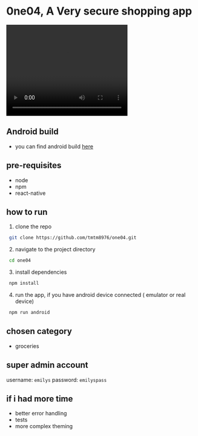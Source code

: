 # 0ne04, A Very secure shopping app

<video src="./demo.webm" width="320" height="240" controls></video>

## Android build

- you can find android build [here](https://drive.google.com/file/d/1Fg-PTAmgaXGkiEbHPwJoqgXZK4NzNuGD/view?usp=sharing)

## pre-requisites

- node
- npm
- react-native

## how to run

1. clone the repo

```bash
 git clone https://github.com/tmtm8976/one04.git
```

2. navigate to the project directory

```bash
 cd one04
```

3.  install dependencies

```bash
 npm install
```

4. run the app, if you have android device connected ( emulator or real device)

```bash
 npm run android
```

## chosen category

- groceries

## super admin account

username: `emilys`
password: `emilyspass`

## if i had more time

- better error handling
- tests
- more complex theming
